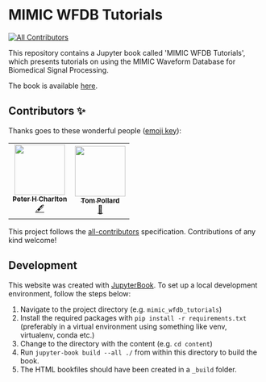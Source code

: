 # MIMIC WFDB Tutorials
<!-- ALL-CONTRIBUTORS-BADGE:START - Do not remove or modify this section -->
[![All Contributors](https://img.shields.io/badge/all_contributors-2-orange.svg?style=flat-square)](#contributors-)
<!-- ALL-CONTRIBUTORS-BADGE:END -->

This repository contains a Jupyter book called 'MIMIC WFDB Tutorials', which presents tutorials on using the MIMIC Waveform Database for Biomedical Signal Processing.

The book is available [here](https://wfdb.github.io/mimic_wfdb_tutorials/intro.html).

## Contributors ✨

Thanks goes to these wonderful people ([emoji key](https://allcontributors.org/docs/en/emoji-key)):

<!-- ALL-CONTRIBUTORS-LIST:START - Do not remove or modify this section -->
<!-- prettier-ignore-start -->
<!-- markdownlint-disable -->
<table>
  <tr>
    <td align="center"><a href="https://peterhcharlton.github.io/"><img src="https://avatars.githubusercontent.com/u/9865941?v=4?s=100" width="100px;" alt=""/><br /><sub><b>Peter H Charlton</b></sub></a><br /><a href="#content-peterhcharlton" title="Content">🖋</a></td>
    <td align="center"><a href="https://github.com/tompollard"><img src="https://avatars.githubusercontent.com/u/822601?v=4?s=100" width="100px;" alt=""/><br /><sub><b>Tom Pollard</b></sub></a><br /><a href="#design-tompollard" title="Design">🎨</a></td>
  </tr>
</table>

<!-- markdownlint-restore -->
<!-- prettier-ignore-end -->

<!-- ALL-CONTRIBUTORS-LIST:END -->

This project follows the [all-contributors](https://github.com/all-contributors/all-contributors) specification. Contributions of any kind welcome!

## Development

This website was created with [JupyterBook](https://jupyterbook.org/). To set up a local development environment, follow the steps below:

1. Navigate to the project directory (e.g. `mimic_wfdb_tutorials`)
2. Install the required packages with `pip install -r requirements.txt` (preferably in a virtual environment using something like venv, virtualenv, conda etc.)
3. Change to the directory with the content (e.g. `cd content`)
4. Run `jupyter-book build --all ./` from within this directory to build the book.
5. The HTML bookfiles should have been created in a `_build` folder.
